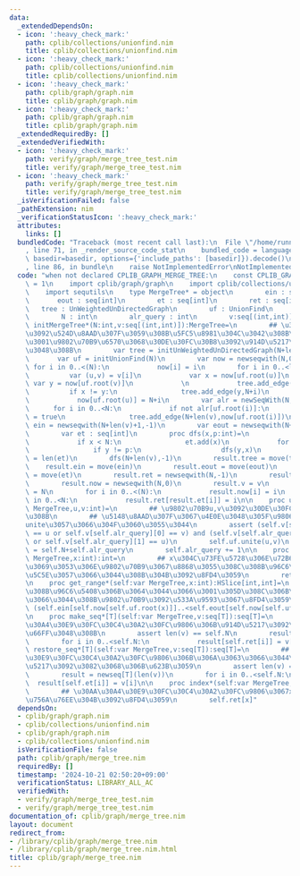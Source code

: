 ```yaml
---
data:
  _extendedDependsOn:
  - icon: ':heavy_check_mark:'
    path: cplib/collections/unionfind.nim
    title: cplib/collections/unionfind.nim
  - icon: ':heavy_check_mark:'
    path: cplib/collections/unionfind.nim
    title: cplib/collections/unionfind.nim
  - icon: ':heavy_check_mark:'
    path: cplib/graph/graph.nim
    title: cplib/graph/graph.nim
  - icon: ':heavy_check_mark:'
    path: cplib/graph/graph.nim
    title: cplib/graph/graph.nim
  _extendedRequiredBy: []
  _extendedVerifiedWith:
  - icon: ':heavy_check_mark:'
    path: verify/graph/merge_tree_test.nim
    title: verify/graph/merge_tree_test.nim
  - icon: ':heavy_check_mark:'
    path: verify/graph/merge_tree_test.nim
    title: verify/graph/merge_tree_test.nim
  _isVerificationFailed: false
  _pathExtension: nim
  _verificationStatusIcon: ':heavy_check_mark:'
  attributes:
    links: []
  bundledCode: "Traceback (most recent call last):\n  File \"/home/runner/.local/lib/python3.10/site-packages/onlinejudge_verify/documentation/build.py\"\
    , line 71, in _render_source_code_stat\n    bundled_code = language.bundle(stat.path,\
    \ basedir=basedir, options={'include_paths': [basedir]}).decode()\n  File \"/home/runner/.local/lib/python3.10/site-packages/onlinejudge_verify/languages/nim.py\"\
    , line 86, in bundle\n    raise NotImplementedError\nNotImplementedError\n"
  code: "when not declared CPLIB_GRAPH_MERGE_TREE:\n    const CPLIB_GRAPH_MERGE_TREE*\
    \ = 1\n    import cplib/graph/graph\n    import cplib/collections/unionfind\n\
    \    import sequtils\n    type MergeTree* = object\n        ein : seq[int]\n \
    \       eout : seq[int]\n        et : seq[int]\n        ret : seq[int]\n     \
    \   tree : UnWeightedUnDirectedGraph\n        uf : UnionFind\n        now : seq[int]\n\
    \        N : int\n        alr_query : int\n        v:seq[(int,int)]\n    proc\
    \ initMergeTree*(N:int,v:seq[(int,int)]):MergeTree=\n        ## \u30AF\u30A8\u30EA\
    \u3092\u524D\u8AAD\u307F\u3059\u308B\u5FC5\u8981\u304C\u3042\u308B\u306E\u3067\
    \u3001\u9802\u70B9\u6570\u3068\u30DE\u30FC\u30B8\u3092\u914D\u5217\u3067\u4E0E\
    \u3048\u308B\n        var tree = initUnWeightedUnDirectedGraph(N+len(v)+1)\n \
    \       var uf = initUnionFind(N)\n        var now = newseqwith(N,0)\n       \
    \ for i in 0..<(N):\n            now[i] = i\n        for i in 0..<len(v):\n  \
    \          var (u,v) = v[i]\n            var x = now[uf.root(u)]\n           \
    \ var y = now[uf.root(v)]\n            \n            tree.add_edge(x,N+i)\n  \
    \          if x != y:\n                tree.add_edge(y,N+i)\n            uf.unite(u,v)\n\
    \            now[uf.root(u)] = N+i\n        var alr = newSeqWith(N,false)\n  \
    \      for i in 0..<N:\n            if not alr[uf.root(i)]:\n                alr[uf.root(i)]\
    \ = true\n                tree.add_edge(N+len(v),now[uf.root(i)])\n        var\
    \ ein = newseqwith(N+len(v)+1,-1)\n        var eout = newseqwith(N+len(v)+1,-1)\n\
    \        var et : seq[int]\n        proc dfs(x,p:int)=\n            ein[x] = len(et)\n\
    \            if x < N:\n                et.add(x)\n            for y in tree[x]:\n\
    \                if y != p:\n                    dfs(y,x)\n            eout[x]\
    \ = len(et)\n        dfs(N+len(v),-1)\n        result.tree = move(tree)\n    \
    \    result.ein = move(ein)\n        result.eout = move(eout)\n        result.et\
    \ = move(et)\n        result.ret = newseqwith(N,-1)\n        result.uf = initUnionFind(N)\n\
    \        result.now = newseqwith(N,0)\n        result.v = v\n        result.N\
    \ = N\n        for i in 0..<(N):\n            result.now[i] = i\n        for i\
    \ in 0..<N:\n            result.ret[result.et[i]] = i\n\n    proc unite*(self:var\
    \ MergeTree,u,v:int)=\n        ## \u9802\u70B9u,v\u3092\u30DE\u30FC\u30B8\u3059\
    \u308B\n        ## \u5148\u8AAD\u307F\u3067\u4E0E\u3048\u305F\u9806\u756A\u306B\
    unite\u3057\u3066\u304F\u3060\u3055\u3044\n        assert (self.v[self.alr_query][0]\
    \ == u or self.v[self.alr_query][0] == v) and (self.v[self.alr_query][1] == v\
    \ or self.v[self.alr_query][1] == u)\n        self.uf.unite(u,v)\n        self.now[self.uf.root(u)]\
    \ = self.N+self.alr_query\n        self.alr_query += 1\n\n    proc get_id*(self:var\
    \ MergeTree,x:int):int=\n        ## x\u304C\u73FE\u5728\u306E\u72B6\u614B\u3067\
    \u3069\u3053\u306E\u9802\u70B9\u3067\u8868\u3055\u308C\u308B\u96C6\u5408\u306B\
    \u5C5E\u3057\u3066\u3044\u308B\u304B\u3092\u8FD4\u3059\n        return self.now[self.uf.root(x)]\n\
    \n    proc get_range*(self:var MergeTree,x:int):HSlice[int,int]=\n        ## \u3042\
    \u308B\u96C6\u5408\u306B\u3064\u3044\u3066\u3001\u305D\u308C\u306B\u5C5E\u3057\
    \u3066\u3044\u308B\u9802\u70B9\u3092\u533A\u9593\u3067\u8FD4\u3059\n        return\
    \ (self.ein[self.now[self.uf.root(x)]]..<self.eout[self.now[self.uf.root(x)]])\n\
    \n    proc make_seq*[T](self:var MergeTree,v:seq[T]):seq[T]=\n        ## \u30AA\
    \u30A4\u30E9\u30FC\u30C4\u30A2\u30FC\u9806\u306B\u914D\u5217\u3092\u4E26\u3073\
    \u66FF\u3048\u308B\n        assert len(v) == self.N\n        result = newseq[T](len(v))\n\
    \        for i in 0..<self.N:\n            result[self.ret[i]] = v[i]\n\n    proc\
    \ restore_seq*[T](self:var MergeTree,v:seq[T]):seq[T]=\n        ## \u30AA\u30A4\
    \u30E9\u30FC\u30C4\u30A2\u30FC\u9806\u306B\u306A\u3063\u3066\u3044\u308B\u914D\
    \u5217\u3092\u3082\u3068\u306B\u623B\u3059\n        assert len(v) == self.N\n\
    \        result = newseq[T](len(v))\n        for i in 0..<self.N:\n          \
    \  result[self.et[i]] = v[i]\n\n    proc index*(self:var MergeTree,x:int):int=\n\
    \        ## \u30AA\u30A4\u30E9\u30FC\u30C4\u30A2\u30FC\u9806\u3067x\u306F\u4F55\
    \u756A\u76EE\u304B\u3092\u8FD4\u3059\n        self.ret[x]"
  dependsOn:
  - cplib/graph/graph.nim
  - cplib/collections/unionfind.nim
  - cplib/graph/graph.nim
  - cplib/collections/unionfind.nim
  isVerificationFile: false
  path: cplib/graph/merge_tree.nim
  requiredBy: []
  timestamp: '2024-10-21 02:50:20+09:00'
  verificationStatus: LIBRARY_ALL_AC
  verifiedWith:
  - verify/graph/merge_tree_test.nim
  - verify/graph/merge_tree_test.nim
documentation_of: cplib/graph/merge_tree.nim
layout: document
redirect_from:
- /library/cplib/graph/merge_tree.nim
- /library/cplib/graph/merge_tree.nim.html
title: cplib/graph/merge_tree.nim
---
```

